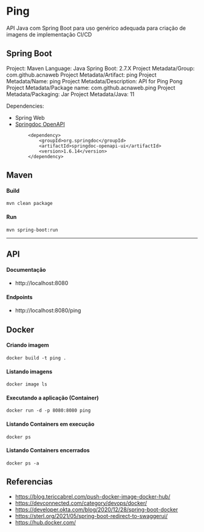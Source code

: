 # Ping

API Java com Spring Boot para uso genérico adequada para criação de imagens de implementação CI/CD


## Spring Boot

Project: Maven
Language: Java
Spring Boot: 2.7.X
Project Metadata/Group: com.github.acnaweb
Project Metadata/Artifact: ping
Project Metadata/Name: ping
Project Metadata/Description: API for Ping Pong
Project Metadata/Package name: com.github.acnaweb.ping
Project Metadata/Packaging: Jar
Project Metadata/Java: 11 


Dependencies:
- Spring Web
- [Springdoc OpenAPI](https://springdoc.org/)
```
		<dependency>
			<groupId>org.springdoc</groupId>
			<artifactId>springdoc-openapi-ui</artifactId>
			<version>1.6.14</version>
		</dependency>
```

## Maven

#### Build

```
mvn clean package
```

#### Run  

```
mvn spring-boot:run
```

----
## API 


#### Documentação

- http://localhost:8080

#### Endpoints
- http://localhost:8080/ping


## Docker

#### Criando imagem
```
docker build -t ping .
``` 

#### Listando imagens

```
docker image ls
```

#### Executando a aplicação (Container)

```
docker run -d -p 8080:8080 ping
```

#### Listando Containers em execução

```
docker ps
```

#### Listando Containers encerrados

```
docker ps -a
```


## Referencias

- https://blog.tericcabrel.com/push-docker-image-docker-hub/
- https://devconnected.com/category/devops/docker/
- https://developer.okta.com/blog/2020/12/28/spring-boot-docker
- https://sterl.org/2021/05/spring-boot-redirect-to-swaggerui/
- https://hub.docker.com/